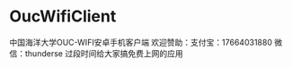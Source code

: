 # OucWifiClient
中国海洋大学OUC-WIFI安卓手机客户端
欢迎赞助：支付宝：17664031880
            微信：thunderse
    过段时间给大家搞免费上网的应用
